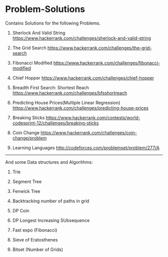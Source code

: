 # Problem-Solutions
Contains Solutions for the following Problems.                  

1. Sherlock And Valid String  https://www.hackerrank.com/challenges/sherlock-and-valid-string  

2. The Grid Search            https://www.hackerrank.com/challenges/the-grid-search                                   

3. Fibonacci Modified         https://www.hackerrank.com/challenges/fibonacci-modified                       

4. Chief Hopper               https://www.hackerrank.com/challenges/chief-hopper

5. Breadth First Search: Shortest Reach https://www.hackerrank.com/challenges/bfsshortreach

6. Predicting House Prices(Multiple Linear Regression) https://www.hackerrank.com/challenges/predicting-house-prices

7. Breaking Sticks https://www.hackerrank.com/contests/world-codesprint-12/challenges/breaking-sticks

8. Coin Change https://www.hackerrank.com/challenges/coin-change/problem

9. Learning Languages http://codeforces.com/problemset/problem/277/A

---

And some Data structures and Algorithms:

1. Trie

2. Segment Tree

3. Fenwick Tree

4. Backtracking number of paths in grid

5. DP Coin

6. DP Longest Increasing SUbsequence

7. Fast expo (Fibonacci)

8. Sieve of Eratosthenes

9. Bitset (Number of Grids)
